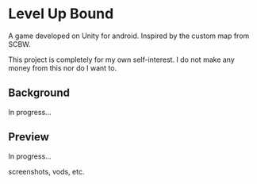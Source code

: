 # Level Up Bound

A game developed on Unity for android. Inspired by the custom map from SCBW.

This project is completely for my own self-interest. I do not make any money from this nor do I want to.

## Background
In progress...

## Preview
In progress...

screenshots, vods, etc.